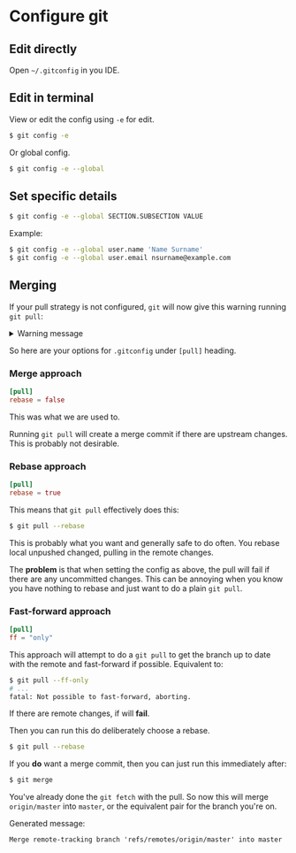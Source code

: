 # Configure git


## Edit directly

Open `~/.gitconfig` in you IDE.


## Edit in terminal

View or edit the config using `-e` for edit.

```sh
$ git config -e
```

Or global config.

```sh
$ git config -e --global
```


## Set specific details

```sh
$ git config -e --global SECTION.SUBSECTION VALUE
```

Example:

```sh
$ git config -e --global user.name 'Name Surname'
$ git config -e --global user.email nsurname@example.com
```


## Merging

If your pull strategy is not configured, `git` will now give this warning running `git pull`:

<details>
<summary>Warning message</summary>

```
warning: Pulling without specifying how to reconcile divergent branches is
discouraged. You can squelch this message by running one of the following
commands sometime before your next pull:

  git config pull.rebase false  # merge (the default strategy)
  git config pull.rebase true   # rebase
  git config pull.ff only       # fast-forward only

You can replace "git config" with "git config --global" to set a default
preference for all repositories. You can also pass --rebase, --no-rebase,
or --ff-only on the command line to override the configured default per
invocation.
```

</details>

So here are your options for `.gitconfig` under `[pull]` heading.

### Merge approach

```toml
[pull]
rebase = false
```
This was what we are used to.


Running `git pull` will create a merge commit if there are upstream changes. This is probably not desirable.

### Rebase approach

```toml
[pull]
rebase = true
```

This means that `git pull` effectively does this:

```sh
$ git pull --rebase
```

This is probably what you want and generally safe to do often. You rebase local unpushed changed, pulling in the remote changes.

The **problem** is that when setting the config as above, the pull will fail if there are any uncommitted changes. This can be annoying when you know you have nothing to rebase and just want to do a plain `git pull`.

### Fast-forward approach

```toml
[pull]
ff = "only"
```

This approach will attempt to do a `git pull` to get the branch up to date with the remote and fast-forward if possible. Equivalent to:

```sh
$ git pull --ff-only
# ...
fatal: Not possible to fast-forward, aborting.
```

If there are remote changes, if will **fail**.

Then you can run this do deliberately choose a rebase.

```sh
$ git pull --rebase
```

If you **do** want a merge commit, then you can just run this immediately after:

```sh
$ git merge
```

You've already done the `git fetch` with the pull. So now this will merge `origin/master` into `master`, or the equivalent pair for the branch you're on.

Generated message:

```
Merge remote-tracking branch 'refs/remotes/origin/master' into master
```
